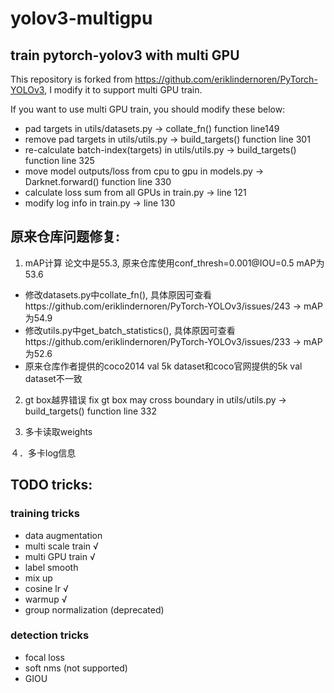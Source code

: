 # yolov3-multigpu
## train pytorch-yolov3 with multi GPU

This repository is forked from https://github.com/eriklindernoren/PyTorch-YOLOv3, I modify it to support multi GPU train.

If you want to use multi GPU train, you should modify these below:
* pad targets in utils/datasets.py -> collate_fn() function line149
* remove pad targets in utils/utils.py -> build_targets() function line 301
* re-calculate batch-index(targets) in utils/utils.py -> build_targets() function line 325
* move model outputs/loss from cpu to gpu in models.py -> Darknet.forward() function line 330
* calculate loss sum from all GPUs in train.py -> line 121
* modify log info in train.py -> line 130




## 原来仓库问题修复:
1. mAP计算
论文中是55.3, 原来仓库使用conf_thresh=0.001@IOU=0.5 mAP为53.6
* 修改datasets.py中collate_fn(), 具体原因可查看https://github.com/eriklindernoren/PyTorch-YOLOv3/issues/243 -> mAP为54.9
* 修改utils.py中get_batch_statistics(), 具体原因可查看https://github.com/eriklindernoren/PyTorch-YOLOv3/issues/233 -> mAP为52.6
* 原来仓库作者提供的coco2014 val 5k dataset和coco官网提供的5k val dataset不一致

2. gt box越界错误
fix gt box may cross boundary in utils/utils.py -> build_targets() function line 332

3. 多卡读取weights

４．多卡log信息

## TODO tricks:
### training tricks
* data augmentation
* multi scale train √
* multi GPU train √
* label smooth 
* mix up 
* cosine lr √
* warmup √
* group normalization (deprecated)
### detection tricks
* focal loss 
* soft nms (not supported)
* GIOU 
